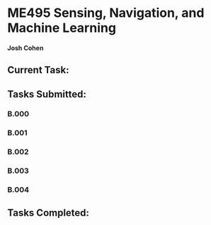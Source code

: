 # ME495 Sensing, Navigation, and Machine Learning
#### Josh Cohen

## Current Task:


## Tasks Submitted:
### B.000
### B.001
### B.002
### B.003
### B.004

## Tasks Completed:
